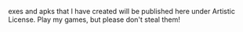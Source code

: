 exes and apks that I have created will be published here under Artistic License. Play my games, but please don't steal them!

